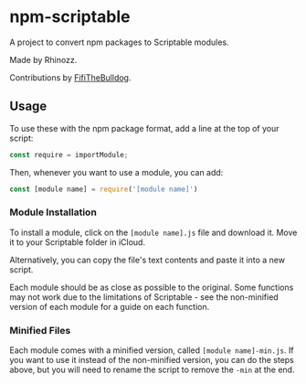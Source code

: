# npm-scriptable
A project to convert npm packages to Scriptable modules.

Made by Rhinozz.

Contributions by [FifiTheBulldog](https://github.com/FifiTheBulldog).

## Usage

To use these with the npm package format, add a line at the top of your script:

```js
const require = importModule;
```

Then, whenever you want to use a module, you can add:

```js
const [module name] = require('[module name]')
```

### Module Installation

To install a module, click on the `[module name].js` file and download it. Move it to your Scriptable folder in iCloud.

Alternatively, you can copy the file's text contents and paste it into a new script.

Each module should be as close as possible to the original. Some functions may not work due to the limitations of Scriptable - see the non-minified version of each module for a guide on each function.

### Minified Files

Each module comes with a minified version, called `[module name]-min.js`. If you want to use it instead of the non-minified version, you can do the steps above, but you will need to rename the script to remove the `-min` at the end.
